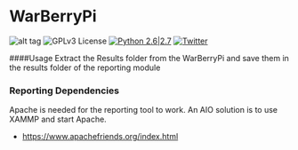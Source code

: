 # WarBerryPi
![alt tag](https://github.com/secgroundzero/warberry/blob/master/SCREENS/Warberry_Logo_Transparent.png) 
![GPLv3 License](https://img.shields.io/badge/License-GPLv3-red.svg) 
[![Python 2.6|2.7](https://img.shields.io/badge/python-2.6|2.7-yellow.svg)](https://www.python.org/)
[![Twitter](https://img.shields.io/badge/twitter-@sec_groundzero-blue.svg)](https://twitter.com/sec_groundzero)


####Usage
Extract the Results folder from the WarBerryPi and save them in the results folder of the reporting module


### Reporting Dependencies

Apache is needed for the reporting tool to work. An AIO solution is to use XAMMP and start Apache.

- https://www.apachefriends.org/index.html

